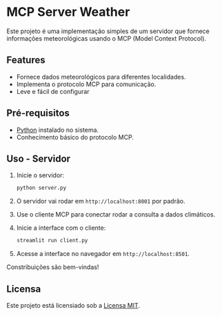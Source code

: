 # MCP Server Weather
 
Este projeto é uma implementação simples de um servidor que fornece informações meteorológicas usando o MCP (Model Context Protocol).
 
## Features
 
- Fornece dados meteorológicos para diferentes localidades.
- Implementa o protocolo MCP para comunicação.
- Leve e fácil de configurar
 
## Pré-requisitos
 
- [Python](https://www.python.org/) instalado no sistema.
- Conhecimento básico do protocolo MCP.
 
## Uso - Servidor
 
1. Inicie o servidor:
    ```bash
    python server.py
    ```
2. O servidor vai rodar em `http://localhost:8001` por padrão.
 
3. Use o cliente MCP para conectar rodar a consulta a dados climáticos.
 
4. Inicie a interface com o cliente:
    ```bash
    streamlit run client.py
    ```
5. Acesse a interface no navegador em `http://localhost:8501`.
 
Constribuições são bem-vindas! 
 
## Licensa
 
Este projeto está licensiado sob a [Licensa MIT](LICENSE).
